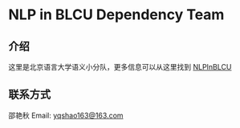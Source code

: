 # NLP in BLCU Dependency Team
## 介绍
这里是北京语言大学语义小分队，更多信息可以从这里找到
[NLPInBLCU](https://github.com/NLPInBLCU)

## 联系方式

邵艳秋 Email: yqshao163@163.com

<script src="https://utteranc.es/client.js"
        repo="https://github.com/Youarerare/comment"
        issue-term="pathname"
        theme="github-light"
        crossorigin="anonymous"
        async>
</script>
